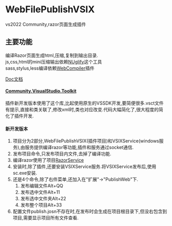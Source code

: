 ﻿# WebFilePublishVSIX
vs2022 Community,razor页面生成插件
## 主要功能
编译Razor页面生成html,压缩,复制到输出目录.  
js,css,html的mini压缩输出依赖[NUglify](https://github.com/xoofx/NUglify)这个工具  
sass,stylus,less编译依赖[WebCompiler](https://github.com/madskristensen/WebCompiler)插件  

[Doc文档](https://mirrortom.github.io/doc/webvsix.html)  

#### [Community.VisualStudio.Toolkit](https://github.com/VsixCommunity)
插件新开发版本使用了这个库,比起使用原生的VSSDK开发,要简便很多.vsct文件有提示,直接和类关联了,修改xml时,类也对应改变.代码大幅简化了,很大程度的简化了插件开发.
#### 新开发版本
1. 项目分为2部分,WebFilePublishVSIX(插件项目)和VSIXService(windows服务),由服务提供编译razor等功能,插件和服务通过socket通信.
2. 发布项目命令,只发布项目内文件,去掉了编译功能.
3. 编译razor使用了项目[RazorService](https://github.com/mirrortom/RazorService)
4. 安装时,除了插件,还要安装VSIXService服务.将VSIXService发布后,使用sc.exe安装.
5. 还是4个命令,除了右件菜单,还加入在"扩展"->"PublishWeb"下.
   1. 发布编辑文件Alt+QQ
   2. 发布选中文件Alt+11
   3. 发布选中文件夹Alt+22
   4. 发布整个项目Alt+33
6. 配置文件publish.josn不存在时,在发布时会生成在项目根目录下,但没右包含到项目,需要显示项目所有文件查看.
